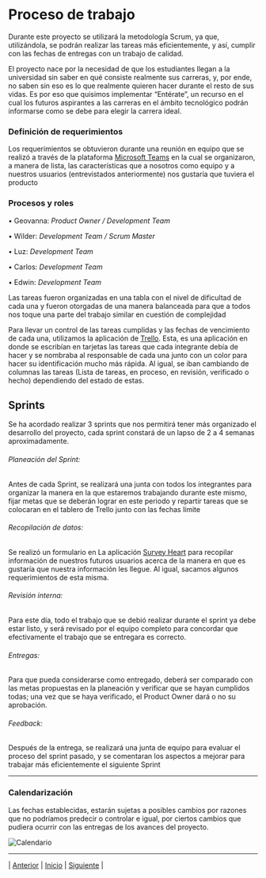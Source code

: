 # Proceso de trabajo
Durante este proyecto se utilizará la metodología Scrum, ya que, utilizándola, se podrán realizar las tareas más eficientemente, y así, cumplir con las fechas de 
entregas con un trabajo de calidad.

El proyecto nace por la necesidad de que los estudiantes llegan a la universidad sin saber en qué consiste realmente sus carreras, y, por ende, no saben sin eso es lo 
que realmente quieren hacer durante el resto de sus vidas. Es por eso que quisimos implementar “Entérate”, un recurso en el cual los futuros aspirantes a las carreras en 
el ámbito tecnológico podrán informarse como se debe para elegir la carrera ideal.

### Definición de requerimientos
Los requerimientos se obtuvieron durante una reunión en equipo que se realizó a través de la plataforma [Microsoft Teams](https://github.com/Geovanna-med/Enterate/blob/main/Documentos/Herramientas.md#microsoft-teams) en la cual se organizaron, a manera de lista, las características 
que a nosotros como equipo y a nuestros usuarios (entrevistados anteriormente) nos gustaría que tuviera el producto

### Procesos y roles

•	Geovanna: *Product Owner / Development Team*

•	Wilder: *Development Team / Scrum Master*

•	Luz: *Development Team*

•	Carlos: *Development Team*

•	Edwin: *Development Team*

Las tareas fueron organizadas en una tabla con el nivel de dificultad de cada una y fueron otorgadas de una manera balanceada para que a todos nos toque una parte del 
trabajo similar en cuestión de complejidad

Para llevar un control de las tareas cumplidas y las fechas de vencimiento de cada una, utilizamos la aplicación de [Trello](https://github.com/Geovanna-med/Enterate/blob/main/Documentos/Herramientas.md#trello). Esta, es una aplicación en donde se escribían 
en tarjetas las tareas que cada integrante debía de hacer y se nombraba al responsable de cada una junto con un color para hacer su identificación mucho más rápida. Al 
igual, se iban cambiando de columnas las tareas (Lista de tareas, en proceso, en revisión, verificado o hecho) dependiendo del estado de estas.

## Sprints
Se ha acordado realizar 3 sprints que nos permitirá tener más organizado el desarrollo del proyecto, cada sprint constará de un lapso de 2 a 4 semanas aproximadamente. 

###### Planeación del Sprint:
Antes de cada Sprint, se realizará una junta con todos los integrantes para organizar la manera en la que estaremos trabajando durante este mismo, fijar metas que se 
deberán lograr en este periodo y repartir tareas que se colocaran en el tablero de Trello junto con las fechas límite

###### Recopilación de datos:
Se realizó un formulario en La aplicación [Survey Heart](https://github.com/Geovanna-med/Enterate/blob/main/Documentos/Herramientas.md#survey-heart) para recopilar 
información de nuestros futuros usuarios acerca de la manera en que es gustaría que 
nuestra información les llegue. Al igual, sacamos algunos requerimientos de esta misma.

###### Revisión interna:
Para este día, todo el trabajo que se debió realizar durante el sprint ya debe estar listo, y será revisado por el equipo completo para concordar que efectivamente el 
trabajo que se entregara es correcto.

###### Entregas:
Para que pueda considerarse como entregado, deberá ser comparado con las metas propuestas en la planeación y verificar que se hayan cumplidos todas; una vez que se haya 
verificado, el Product Owner dará o no su aprobación.

###### Feedback:
Después de la entrega, se realizará una junta de equipo para evaluar el proceso del sprint pasado, y se comentaran los aspectos a mejorar para trabajar más 
eficientemente el siguiente Sprint

-------------------------------------

### Calendarización
Las fechas establecidas, estarán sujetas a posibles cambios por razones que no podríamos predecir o controlar e igual, por ciertos cambios que pudiera ocurrir con las 
entregas de los avances del proyecto.

![Calendario](https://github.com/Geovanna-med/Enterate/blob/main/Im%C3%A1genes/calendario.png)


















***
| [Anterior](https://github.com/Geovanna-med/Enterate/blob/main/Documentos/Herramientas.md "Anterior") 
| [Inicio](https://github.com/Geovanna-med/Enterate "Inicio") 
| [Siguiente](https://github.com/Geovanna-med/Enterate/blob/main/Documentos/Trabajo%20en%20equipo.md "Siguiente") |
